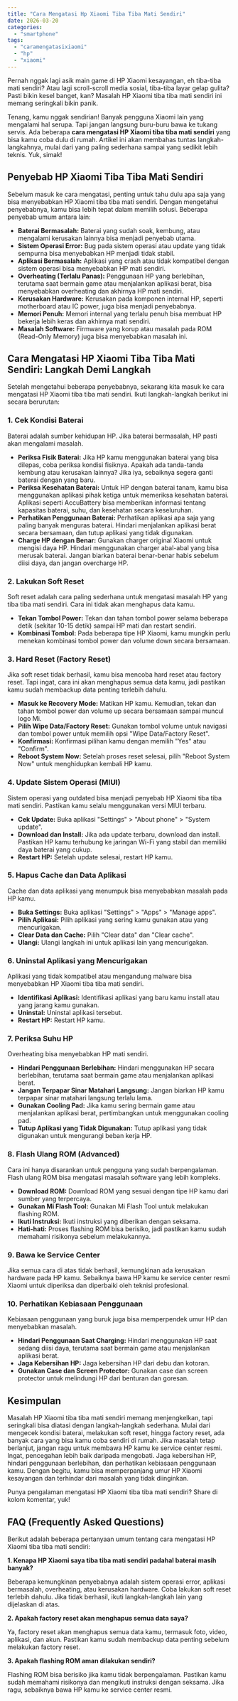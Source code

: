 ```yaml
---
title: "Cara Mengatasi Hp Xiaomi Tiba Tiba Mati Sendiri"
date: 2026-03-20
categories: 
  - "smartphone"
tags: 
  - "caramengatasixiaomi"
  - "hp"
  - "xiaomi"
---
```


Pernah nggak lagi asik main game di HP Xiaomi kesayangan, eh tiba-tiba mati sendiri? Atau lagi scroll-scroll media sosial, tiba-tiba layar gelap gulita? Pasti bikin kesel banget, kan? Masalah HP Xiaomi tiba tiba mati sendiri ini memang seringkali bikin panik.

Tenang, kamu nggak sendirian! Banyak pengguna Xiaomi lain yang mengalami hal serupa. Tapi jangan langsung buru-buru bawa ke tukang servis. Ada beberapa **cara mengatasi HP Xiaomi tiba tiba mati sendiri** yang bisa kamu coba dulu di rumah. Artikel ini akan membahas tuntas langkah-langkahnya, mulai dari yang paling sederhana sampai yang sedikit lebih teknis. Yuk, simak!

## Penyebab HP Xiaomi Tiba Tiba Mati Sendiri

Sebelum masuk ke cara mengatasi, penting untuk tahu dulu apa saja yang bisa menyebabkan HP Xiaomi tiba tiba mati sendiri. Dengan mengetahui penyebabnya, kamu bisa lebih tepat dalam memilih solusi. Beberapa penyebab umum antara lain:

- **Baterai Bermasalah:** Baterai yang sudah soak, kembung, atau mengalami kerusakan lainnya bisa menjadi penyebab utama.
- **Sistem Operasi Error:** Bug pada sistem operasi atau update yang tidak sempurna bisa menyebabkan HP menjadi tidak stabil.
- **Aplikasi Bermasalah:** Aplikasi yang crash atau tidak kompatibel dengan sistem operasi bisa menyebabkan HP mati sendiri.
- **Overheating (Terlalu Panas):** Penggunaan HP yang berlebihan, terutama saat bermain game atau menjalankan aplikasi berat, bisa menyebabkan overheating dan akhirnya HP mati sendiri.
- **Kerusakan Hardware:** Kerusakan pada komponen internal HP, seperti motherboard atau IC power, juga bisa menjadi penyebabnya.
- **Memori Penuh:** Memori internal yang terlalu penuh bisa membuat HP bekerja lebih keras dan akhirnya mati sendiri.
- **Masalah Software:** Firmware yang korup atau masalah pada ROM (Read-Only Memory) juga bisa menyebabkan masalah ini.

## Cara Mengatasi HP Xiaomi Tiba Tiba Mati Sendiri: Langkah Demi Langkah

Setelah mengetahui beberapa penyebabnya, sekarang kita masuk ke cara mengatasi HP Xiaomi tiba tiba mati sendiri. Ikuti langkah-langkah berikut ini secara berurutan:

### 1\. Cek Kondisi Baterai

Baterai adalah sumber kehidupan HP. Jika baterai bermasalah, HP pasti akan mengalami masalah.

- **Periksa Fisik Baterai:** Jika HP kamu menggunakan baterai yang bisa dilepas, coba periksa kondisi fisiknya. Apakah ada tanda-tanda kembung atau kerusakan lainnya? Jika iya, sebaiknya segera ganti baterai dengan yang baru.
- **Periksa Kesehatan Baterai:** Untuk HP dengan baterai tanam, kamu bisa menggunakan aplikasi pihak ketiga untuk memeriksa kesehatan baterai. Aplikasi seperti AccuBattery bisa memberikan informasi tentang kapasitas baterai, suhu, dan kesehatan secara keseluruhan.
- **Perhatikan Penggunaan Baterai:** Perhatikan aplikasi apa saja yang paling banyak menguras baterai. Hindari menjalankan aplikasi berat secara bersamaan, dan tutup aplikasi yang tidak digunakan.
- **Charge HP dengan Benar:** Gunakan charger original Xiaomi untuk mengisi daya HP. Hindari menggunakan charger abal-abal yang bisa merusak baterai. Jangan biarkan baterai benar-benar habis sebelum diisi daya, dan jangan overcharge HP.

### 2\. Lakukan Soft Reset

Soft reset adalah cara paling sederhana untuk mengatasi masalah HP yang tiba tiba mati sendiri. Cara ini tidak akan menghapus data kamu.

- **Tekan Tombol Power:** Tekan dan tahan tombol power selama beberapa detik (sekitar 10-15 detik) sampai HP mati dan restart sendiri.
- **Kombinasi Tombol:** Pada beberapa tipe HP Xiaomi, kamu mungkin perlu menekan kombinasi tombol power dan volume down secara bersamaan.

### 3\. Hard Reset (Factory Reset)

Jika soft reset tidak berhasil, kamu bisa mencoba hard reset atau factory reset. Tapi ingat, cara ini akan menghapus semua data kamu, jadi pastikan kamu sudah membackup data penting terlebih dahulu.

- **Masuk ke Recovery Mode:** Matikan HP kamu. Kemudian, tekan dan tahan tombol power dan volume up secara bersamaan sampai muncul logo Mi.
- **Pilih Wipe Data/Factory Reset:** Gunakan tombol volume untuk navigasi dan tombol power untuk memilih opsi "Wipe Data/Factory Reset".
- **Konfirmasi:** Konfirmasi pilihan kamu dengan memilih "Yes" atau "Confirm".
- **Reboot System Now:** Setelah proses reset selesai, pilih "Reboot System Now" untuk menghidupkan kembali HP kamu.

### 4\. Update Sistem Operasi (MIUI)

Sistem operasi yang outdated bisa menjadi penyebab HP Xiaomi tiba tiba mati sendiri. Pastikan kamu selalu menggunakan versi MIUI terbaru.

- **Cek Update:** Buka aplikasi "Settings" > "About phone" > "System update".
- **Download dan Install:** Jika ada update terbaru, download dan install. Pastikan HP kamu terhubung ke jaringan Wi-Fi yang stabil dan memiliki daya baterai yang cukup.
- **Restart HP:** Setelah update selesai, restart HP kamu.

### 5\. Hapus Cache dan Data Aplikasi

Cache dan data aplikasi yang menumpuk bisa menyebabkan masalah pada HP kamu.

- **Buka Settings:** Buka aplikasi "Settings" > "Apps" > "Manage apps".
- **Pilih Aplikasi:** Pilih aplikasi yang sering kamu gunakan atau yang mencurigakan.
- **Clear Data dan Cache:** Pilih "Clear data" dan "Clear cache".
- **Ulangi:** Ulangi langkah ini untuk aplikasi lain yang mencurigakan.

### 6\. Uninstal Aplikasi yang Mencurigakan

Aplikasi yang tidak kompatibel atau mengandung malware bisa menyebabkan HP Xiaomi tiba tiba mati sendiri.

- **Identifikasi Aplikasi:** Identifikasi aplikasi yang baru kamu install atau yang jarang kamu gunakan.
- **Uninstal:** Uninstal aplikasi tersebut.
- **Restart HP:** Restart HP kamu.

### 7\. Periksa Suhu HP

Overheating bisa menyebabkan HP mati sendiri.

- **Hindari Penggunaan Berlebihan:** Hindari menggunakan HP secara berlebihan, terutama saat bermain game atau menjalankan aplikasi berat.
- **Jangan Terpapar Sinar Matahari Langsung:** Jangan biarkan HP kamu terpapar sinar matahari langsung terlalu lama.
- **Gunakan Cooling Pad:** Jika kamu sering bermain game atau menjalankan aplikasi berat, pertimbangkan untuk menggunakan cooling pad.
- **Tutup Aplikasi yang Tidak Digunakan:** Tutup aplikasi yang tidak digunakan untuk mengurangi beban kerja HP.

### 8\. Flash Ulang ROM (Advanced)

Cara ini hanya disarankan untuk pengguna yang sudah berpengalaman. Flash ulang ROM bisa mengatasi masalah software yang lebih kompleks.

- **Download ROM:** Download ROM yang sesuai dengan tipe HP kamu dari sumber yang terpercaya.
- **Gunakan Mi Flash Tool:** Gunakan Mi Flash Tool untuk melakukan flashing ROM.
- **Ikuti Instruksi:** Ikuti instruksi yang diberikan dengan seksama.
- **Hati-hati:** Proses flashing ROM bisa berisiko, jadi pastikan kamu sudah memahami risikonya sebelum melakukannya.

### 9\. Bawa ke Service Center

Jika semua cara di atas tidak berhasil, kemungkinan ada kerusakan hardware pada HP kamu. Sebaiknya bawa HP kamu ke service center resmi Xiaomi untuk diperiksa dan diperbaiki oleh teknisi profesional.

### 10\. Perhatikan Kebiasaan Penggunaan

Kebiasaan penggunaan yang buruk juga bisa memperpendek umur HP dan menyebabkan masalah.

- **Hindari Penggunaan Saat Charging:** Hindari menggunakan HP saat sedang diisi daya, terutama saat bermain game atau menjalankan aplikasi berat.
- **Jaga Kebersihan HP:** Jaga kebersihan HP dari debu dan kotoran.
- **Gunakan Case dan Screen Protector:** Gunakan case dan screen protector untuk melindungi HP dari benturan dan goresan.

## Kesimpulan

Masalah HP Xiaomi tiba tiba mati sendiri memang menjengkelkan, tapi seringkali bisa diatasi dengan langkah-langkah sederhana. Mulai dari mengecek kondisi baterai, melakukan soft reset, hingga factory reset, ada banyak cara yang bisa kamu coba sendiri di rumah. Jika masalah tetap berlanjut, jangan ragu untuk membawa HP kamu ke service center resmi. Ingat, pencegahan lebih baik daripada mengobati. Jaga kebersihan HP, hindari penggunaan berlebihan, dan perhatikan kebiasaan penggunaan kamu. Dengan begitu, kamu bisa memperpanjang umur HP Xiaomi kesayangan dan terhindar dari masalah yang tidak diinginkan.

Punya pengalaman mengatasi HP Xiaomi tiba tiba mati sendiri? Share di kolom komentar, yuk!

## FAQ (Frequently Asked Questions)

Berikut adalah beberapa pertanyaan umum tentang cara mengatasi HP Xiaomi tiba tiba mati sendiri:

**1\. Kenapa HP Xiaomi saya tiba tiba mati sendiri padahal baterai masih banyak?**

Beberapa kemungkinan penyebabnya adalah sistem operasi error, aplikasi bermasalah, overheating, atau kerusakan hardware. Coba lakukan soft reset terlebih dahulu. Jika tidak berhasil, ikuti langkah-langkah lain yang dijelaskan di atas.

**2\. Apakah factory reset akan menghapus semua data saya?**

Ya, factory reset akan menghapus semua data kamu, termasuk foto, video, aplikasi, dan akun. Pastikan kamu sudah membackup data penting sebelum melakukan factory reset.

**3\. Apakah flashing ROM aman dilakukan sendiri?**

Flashing ROM bisa berisiko jika kamu tidak berpengalaman. Pastikan kamu sudah memahami risikonya dan mengikuti instruksi dengan seksama. Jika ragu, sebaiknya bawa HP kamu ke service center resmi.
